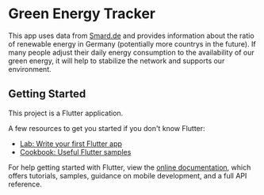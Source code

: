 # Green Energy Tracker

This app uses data from [Smard.de](https://www.smard.de/home/downloadcenter/download-marktdaten) and provides information about the ratio of renewable energy in Germany (potentially more countrys in the future).
If many people adjust their daily energy consumption to the availability of our green energy, it will help to stabilize the network and supports our environment.

## Getting Started

This project is a Flutter application.

A few resources to get you started if you don't know Flutter:

- [Lab: Write your first Flutter app](https://flutter.dev/docs/get-started/codelab)
- [Cookbook: Useful Flutter samples](https://flutter.dev/docs/cookbook)

For help getting started with Flutter, view the
[online documentation](https://flutter.dev/docs), which offers tutorials,
samples, guidance on mobile development, and a full API reference.
